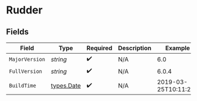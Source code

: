 # Rudder


## Fields

| Field                             | Type                              | Required                          | Description                       | Example                           |
| --------------------------------- | --------------------------------- | --------------------------------- | --------------------------------- | --------------------------------- |
| `MajorVersion`                    | *string*                          | :heavy_check_mark:                | N/A                               | 6.0                               |
| `FullVersion`                     | *string*                          | :heavy_check_mark:                | N/A                               | 6.0.4                             |
| `BuildTime`                       | [types.Date](../../types/date.md) | :heavy_check_mark:                | N/A                               | 2019-03-25T10:11:23Z              |